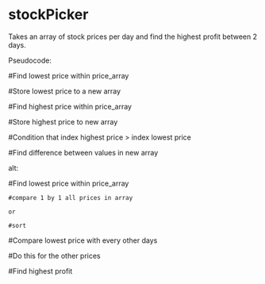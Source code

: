 # stockPicker

Takes an array of stock prices per day and find the highest profit between 2 days.

Pseudocode:

#Find lowest price within price_array

#Store lowest price to a new array

#Find highest price within price_array

#Store highest price to new array

#Condition that index highest price > index lowest price

#Find difference between values in new array

alt:

#Find lowest price within price_array

    #compare 1 by 1 all prices in array

    or

    #sort

#Compare lowest price with every other days

#Do this for the other prices

#Find highest profit